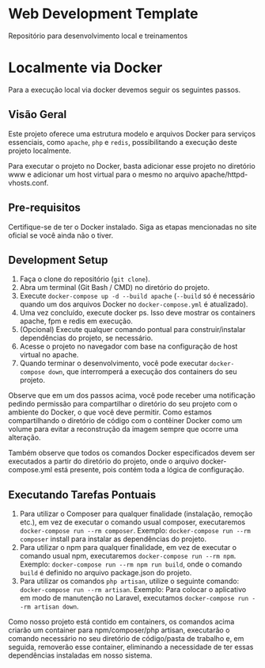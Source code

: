 # Web Development Template


Repositório para desenvolvimento local e treinamentos


# Localmente via Docker

Para a execução local via docker devemos seguir os seguintes passos.


## Visão Geral

Este projeto oferece uma estrutura modelo e arquivos Docker para serviços essenciais, como `apache`, `php` e `redis`, possibilitando a execução deste projeto localmente.

Para executar o projeto no Docker, basta adicionar esse projeto no diretório www e adicionar um host virtual para o mesmo no arquivo apache/httpd-vhosts.conf.



## Pre-requisitos

Certifique-se de ter o Docker instalado. Siga as etapas mencionadas no site oficial se você ainda não o tiver.



## Development Setup


1. Faça o clone do repositório (`git clone`).
2. Abra um terminal (Git Bash / CMD) no diretório do projeto.
3. Execute `docker-compose up -d --build apache` (`--build` só é necessário quando um dos arquivos Docker no `docker-compose.yml` é atualizado).
4. Uma vez concluído, execute docker ps. Isso deve mostrar os containers apache, fpm e redis em execução.
5. (Opcional) Execute qualquer comando pontual para construir/instalar dependências do projeto, se necessário.
6. Acesse o projeto no navegador com base na configuração de host virtual no apache.
7. Quando terminar o desenvolvimento, você pode executar `docker-compose down`, que interromperá a execução dos containers do seu projeto.
   

Observe que em um dos passos acima, você pode receber uma notificação pedindo permissão para compartilhar o diretório do seu projeto com o ambiente do Docker, o que você deve permitir. Como estamos compartilhando o diretório de código com o contêiner Docker como um volume para evitar a reconstrução da imagem sempre que ocorre uma alteração.

Também observe que todos os comandos Docker especificados devem ser executados a partir do diretório do projeto, onde o arquivo docker-compose.yml está presente, pois contém toda a lógica de configuração.


## Executando Tarefas Pontuais

1. Para utilizar o Composer para qualquer finalidade (instalação, remoção etc.), em vez de executar o comando usual composer, executaremos `docker-compose run --rm composer`. Exemplo: `docker-compose run --rm composer` install para instalar as dependências do projeto.
2. Para utilizar o npm para qualquer finalidade, em vez de executar o comando usual npm, executaremos `docker-compose run --rm npm`. Exemplo: `docker-compose run --rm npm run build`, onde o comando `build` é definido no arquivo package.json do projeto.
3. Para utilizar os comandos `php artisan`, utilize o seguinte comando: `docker-compose run --rm artisan`. Exemplo: Para colocar o aplicativo em modo de manutenção no Laravel, executamos `docker-compose run --rm artisan down`.

Como nosso projeto está contido em containers, os comandos acima criarão um container para npm/composer/php artisan, executarão o comando necessário no seu diretório de código/pasta de trabalho e, em seguida, removerão esse container, eliminando a necessidade de ter essas dependências instaladas em nosso sistema.